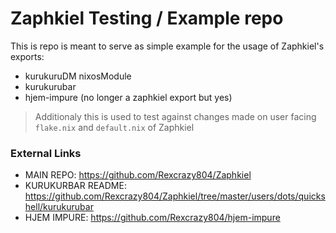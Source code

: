# Zaphkiel Testing / Example repo
This is repo is meant to serve as simple example for the usage of Zaphkiel's
exports:
- kurukuruDM nixosModule
- kurukurubar
- hjem-impure (no longer a zaphkiel export but yes)

> Additionaly this is used to test against changes made on user facing `flake.nix`
and `default.nix` of Zaphkiel

### External Links
- MAIN REPO: https://github.com/Rexcrazy804/Zaphkiel
- KURUKURBAR README: https://github.com/Rexcrazy804/Zaphkiel/tree/master/users/dots/quickshell/kurukurubar
- HJEM IMPURE: https://github.com/Rexcrazy804/hjem-impure
